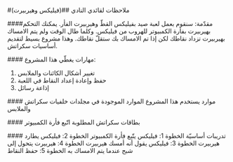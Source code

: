 #ملاحظات لقائدي النادي
##(‬فيليكس وهيربيرت)

####‬مقدّمة:
سنقوم بعمل لعبة صيد بفيليكس القطّ وهيربيرت الفأر. يمكنك التحكم بهيربيرت بفأرة الكمبيوتر للهروب من فيليكس. وكلما طال الوقت ولم يتم الامساك بهيربيرت تزداد نقاطك لكن إذا تم الامساك بك ستقلّ نقاطك. وهذا مشروع بسيط لتقديم أساسيات سكراتش.

####‬ مهارات
يغطّي هذا المشروع:
1. تغيير أشكال الكائنات والملابس
2. حفظ وإعادة إعداد النقاط في اللعبة
3. إذاعة رسائل

####‬ موارد
يستخدم هذا المشروع الموارد الموجودة في مجلدات خلفيات سكراتش والملابس

####‬ بطاقات سكراتش المطلوبة
اتّبع فأرة الكمبيوتر

####‬ تدريبات أساسيّة
الخطوة 1: فيليكس يتّبع فأرة الكمبيوتر
الخطوة 2: فيليكس يطارد هيربيرت
الخطوة 3: فيليكس يقول أنه أمسك هيربيرت
الخطوة 4: هيربيرت يتحول إلى شبح عندما يتم الامساك به الخطوة 5: حفظ النقاط
